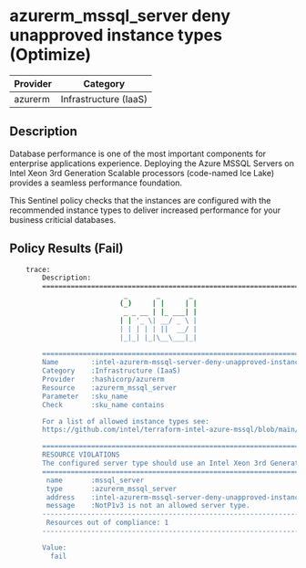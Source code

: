 # azurerm_mssql_server deny unapproved instance types (Optimize)

| Provider            | Category                 |
|---------------------|--------------------------|
| azurerm             | Infrastructure (IaaS)    |

## Description

Database performance is one of the most important components for enterprise applications experience. Deploying the Azure MSSQL Servers on Intel Xeon 3rd Generation Scalable processors (code-named Ice Lake) provides a seamless performance foundation.

This Sentinel policy checks that the instances are configured with the recommended instance types to deliver increased performance for your business criticial databases.

## Policy Results (Fail)

```bash
    trace:
        Description:
        ========================================================================
                            _       _       _
                           (_)     | |     | |
                            _ _ __ | |_ ___| |
                           | | '_ \| __/ _ \ |
                           | | | | | ||  __/ |
                           |_|_| |_|\__\___|_|

        ========================================================================
        Name        :intel-azurerm-mssql-server-deny-unapproved-instance-types.sentinel
        Category    :Infrastructure (IaaS)
        Provider    :hashicorp/azurerm
        Resource    :azurerm_mssql_server
        Parameter   :sku_name
        Check       :sku_name contains

        For a list of allowed instance types see:
        https://github.com/intel/terraform-intel-azure-mssql/blob/main/policies.md

        ========================================================================
        RESOURCE VIOLATIONS
        The configured server type should use an Intel Xeon 3rd Generation Scalable processor (code-named Ice Lake)
        ========================================================================
         name       :mssql_server
         type       :azurerm_mssql_server
         address    :intel-azurerm-mssql-server-deny-unapproved-instance-types.azurerm_mssql_server.appservice
         message    :NotP1v3 is not an allowed server type.
        ------------------------------------------------------------------------
         Resources out of compliance: 1
        ------------------------------------------------------------------------

        Value:
          fail
```
